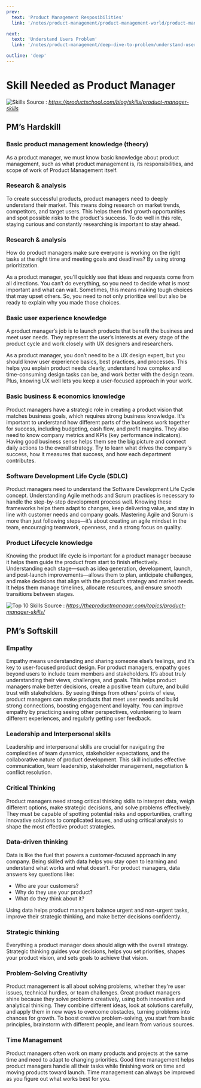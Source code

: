 ```yaml
---
prev:
  text: 'Product Management Resposibilities'
  link: '/notes/product-management/product-management-world/product-manager-responsibilities'

next:
  text: 'Understand Users Problem'
  link: '/notes/product-management/deep-dive-to-problem/understand-users-problem'

outline: 'deep'
---
```


# Skill Needed as Product Manager

![Skills](../../../../public/assets/product-management/skills.webp)
Source : *https://productschool.com/blog/skills/product-manager-skills*

## PM’s Hardskill

### Basic product management knowledge (theory)
As a product manager, we must know basic knowledge about product management, such as what product management is, its responsibilities, and scope of work of Product Management itself.

### Research & analysis
To create successful products, product managers need to deeply understand their market. This means doing research on market trends, competitors, and target users. This helps them find growth opportunities and spot possible risks to the product's success. To do well in this role, staying curious and constantly researching is important to stay ahead.

### Research & analysis
How do product managers make sure everyone is working on the right tasks at the right time and meeting goals and deadlines? By using strong prioritization.

As a product manager, you’ll quickly see that ideas and requests come from all directions. You can’t do everything, so you need to decide what is most important and what can wait. Sometimes, this means making tough choices that may upset others. So, you need to not only prioritize well but also be ready to explain why you made those choices.

### Basic user experience knowledge
A product manager’s job is to launch products that benefit the business and meet user needs. They represent the user’s interests at every stage of the product cycle and work closely with UX designers and researchers.

As a product manager, you don’t need to be a UX design expert, but you should know user experience basics, best practices, and processes. This helps you explain product needs clearly, understand how complex and time-consuming design tasks can be, and work better with the design team. Plus, knowing UX well lets you keep a user-focused approach in your work.

### Basic business & economics knowledge
Product managers have a strategic role in creating a product vision that matches business goals, which requires strong business knowledge. It's important to understand how different parts of the business work together for success, including budgeting, cash flow, and profit margins. They also need to know company metrics and KPIs (key performance indicators). Having good business sense helps them see the big picture and connect daily actions to the overall strategy. Try to learn what drives the company's success, how it measures that success, and how each department contributes.

### Software Development Life Cycle (SDLC)
Product managers need to understand the Software Development Life Cycle concept. Understanding Agile methods and Scrum practices is necessary to handle the step-by-step development process well. Knowing these frameworks helps them adapt to changes, keep delivering value, and stay in line with customer needs and company goals. Mastering Agile and Scrum is more than just following steps—it’s about creating an agile mindset in the team, encouraging teamwork, openness, and a strong focus on quality.

### Product Lifecycle knowledge
Knowing the product life cycle is important for a product manager because it helps them guide the product from start to finish effectively. Understanding each stage—such as idea generation, development, launch, and post-launch improvements—allows them to plan, anticipate challenges, and make decisions that align with the product’s strategy and market needs. It helps them manage timelines, allocate resources, and ensure smooth transitions between stages.

![Top 10 Skills](../../../../public/assets/product-management/top-10-skills.png)
Source : *https://theproductmanager.com/topics/product-manager-skills/*

## PM’s Softskill

### Empathy
Empathy means understanding and sharing someone else’s feelings, and it’s key to user-focused product design. For product managers, empathy goes beyond users to include team members and stakeholders. It’s about truly understanding their views, challenges, and goals. This helps product managers make better decisions, create a positive team culture, and build trust with stakeholders. By seeing things from others’ points of view, product managers can make products that meet user needs and build strong connections, boosting engagement and loyalty. You can improve empathy by practicing seeing other perspectives, volunteering to learn different experiences, and regularly getting user feedback.

### Leadership and Interpersonal skills
Leadership and interpersonal skills are crucial for navigating the complexities of team dynamics, stakeholder expectations, and the collaborative nature of product development. This skill includes effective communication, team leadership, stakeholder management, negotiation & conflict resolution.

### Critical Thinking
Product managers need strong critical thinking skills to interpret data, weigh different options, make strategic decisions, and solve problems effectively. They must be capable of spotting potential risks and opportunities, crafting innovative solutions to complicated issues, and using critical analysis to shape the most effective product strategies.

### Data-driven thinking
Data is like the fuel that powers a customer-focused approach in any company. Being skilled with data helps you stay open to learning and understand what works and what doesn’t. For product managers, data answers key questions like:
- Who are your customers?
- Why do they use your product?
- What do they think about it?

Using data helps product managers balance urgent and non-urgent tasks, improve their strategic thinking, and make better decisions confidently.

### Strategic thinking
Everything a product manager does should align with the overall strategy. Strategic thinking guides your decisions, helps you set priorities, shapes your product vision, and sets goals to achieve that vision.

### Problem-Solving Creativity
Product management is all about solving problems, whether they're user issues, technical hurdles, or team challenges. Great product managers shine because they solve problems creatively, using both innovative and analytical thinking. They combine different ideas, look at solutions carefully, and apply them in new ways to overcome obstacles, turning problems into chances for growth. To boost creative problem-solving, you start from basic principles, brainstorm with different people, and learn from various sources.

### Time Management
Product managers often work on many products and projects at the same time and need to adapt to changing priorities. Good time management helps product managers handle all their tasks while finishing work on time and moving products toward launch. Time management can always be improved as you figure out what works best for you.
